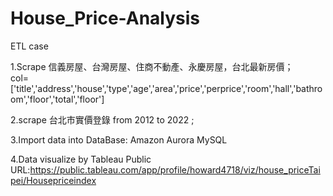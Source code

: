 # House_Price-Analysis
ETL case

1.Scrape 信義房屋、台灣房屋、住商不動產、永慶房屋，台北最新房價；                                                   
col=['title','address','house','type','age','area','price','perprice','room','hall','bathroom','floor','total','floor']

2.scrape 台北市實價登錄 from 2012 to 2022 ; 

3.Import data into DataBase: Amazon Aurora MySQL

4.Data visualize by Tableau Public URL:https://public.tableau.com/app/profile/howard4718/viz/house_priceTaipei/Housepriceindex
